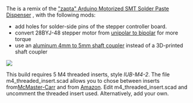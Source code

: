 
The is a remix of the ["zapta" Arduino Motorized SMT Solder Paste Dispenser](https://www.thingiverse.com/thing:1119914) , with the following mods:

- add holes for solder-side pins of the stepper controller board.
- convert 28BYJ-48 stepper motor from [unipolar to bipolar](http://www.jangeox.be/2013/10/change-unipolar-28byj-48-to-bipolar.html) for more torque
- use an [aluminum 4mm to 5mm shaft coupler](https://www.google.com/search?&q=%2B%22D19*L25%22+Shaft+Coupling+Aluminium+flexible+%2B%224x5%22+aliexpress) instead of a 3D-printed shaft coupler

![](https://github.com/koendv/paste_dispenser/raw/master/openscad/inserts.jpg)

This build requires 5 M4 threaded inserts, style *IUB-M4-2*. 
The file m4_threaded_insert.scad allows you to chose between inserts from[McMaster-Carr](https://www.mcmaster.com/94180a353) and from [Amazon](https://www.amazon.co.uk/dp/B075XHV3GH/). Edit m4_threaded_insert.scad and uncomment the threaded insert used. Alternatively, add your own.



